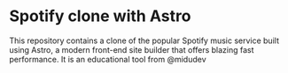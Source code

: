 # Spotify clone with Astro

This repository contains a clone of the popular Spotify music service built using Astro, a modern front-end site builder that offers blazing fast performance. It is an educational tool from @midudev

